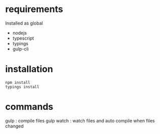 # requirements

Installed as global 

* nodejs
* typescript
* typings
* gulp-cli


# installation

    npm install
    typings install


# commands

gulp : compile files
gulp watch : watch files and auto compile when files changed


